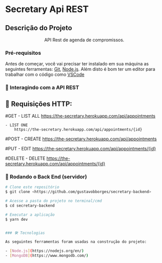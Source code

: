 # Secretary Api REST

## Descrição do Projeto
<p align="center">API Rest de agenda de compromissos.</p>

### Pré-requisitos

Antes de começar, você vai precisar ter instalado em sua máquina as seguintes ferramentas:
[Git](https://git-scm.com), [Node.js](https://nodejs.org/en/). 
Além disto é bom ter um editor para trabalhar com o código como [VSCode](https://code.visualstudio.com/)

### 🎲 Interagindo com a API REST

## 🎲 Requisições HTTP:
#GET
    - LIST ALL
        https://the-secretary.herokuapp.com/api/appointments
    
    - LIST ONE
        https://the-secretary.herokuapp.com/api/appointments/{id}

#POST
    - CREATE
        https://the-secretary.herokuapp.com/api/appointments

#PUT
    - EDIT
        https://the-secretary.herokuapp.com/api/appointments/{id}

#DELETE
    - DELETE
        https://the-secretary.herokuapp.com/api/appointments/{id}


### 🎲 Rodando o Back End (servidor)

```bash
# Clone este repositório
$ git clone <https://github.com/gustavobborges/secretary-backend>

# Acesse a pasta do projeto no terminal/cmd
$ cd secretary-backend

# Executar a aplicação
$ yarn dev


### 🛠 Tecnologias

As seguintes ferramentas foram usadas na construção do projeto:

- [Node.js](https://nodejs.org/en/)
- [MongoDB](https://www.mongodb.com/)
